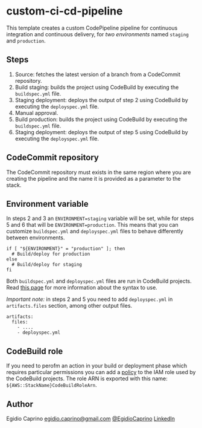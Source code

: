 # custom-ci-cd-pipeline

This template creates a custom CodePipeline pipeline for continuous integration and continuous delivery, for *two environments* named `staging` and `production`.

## Steps

1. Source: fetches the latest version of a branch from a CodeCommit repository.
2. Build staging: builds the project using CodeBuild by executing the `buildspec.yml` file.
3. Staging deployment: deploys the output of step 2 using CodeBuild by executing the `deployspec.yml` file.
4. Manual approval.
5. Build production: builds the project using CodeBuild by executing the `buildspec.yml` file.
6. Staging deployment: deploys the output of step 5 using CodeBuild by executing the `deployspec.yml` file.

## CodeCommit repository
The CodeCommit repository must exists in the same region where you are creating the pipeline and the name it is provided as a parameter to the stack.

## Environment variable

In steps 2 and 3 an `ENVIRONMENT=staging` variable will be set, while for steps 5 and 6 that will be `ENVIRONMENT=production`. This means that you can customize `buildspec.yml` and `deployspec.yml` files to behave differently between environments.

```
if [ "${ENVIRONMENT}" = "production" ]; then
  # Build/deploy for production
else
  # Build/deploy for staging
fi
```

Both `buildspec.yml` and `deployspec.yml` files are run in CodeBuild projects. Read [this page](https://docs.aws.amazon.com/codebuild/latest/userguide/build-spec-ref.html) for more information about the syntax to use.

*Important note:* in steps 2 and 5 you need to add `deployspec.yml` in `artifacts.files` section, among other output files.

```
artifacts:
  files:
    - ....
    - deployspec.yml
```

## CodeBuild role

If you need to perofm an action in your build or deployment phase which requires particular permissions you can add a [policy](https://docs.aws.amazon.com/AWSCloudFormation/latest/UserGuide/aws-resource-iam-policy.html) to the IAM role used by the CodeBuild projects. The role ARN is exported with this name: `${AWS::StackName}CodeBuildRoleArn`.

## Author
Egidio Caprino
egidio.caprino@gmail.com
[@EgidioCaprino](https://twitter.com/EgidioCaprino)
[LinkedIn](https://www.linkedin.com/in/egidio-caprino-3042b476/)
